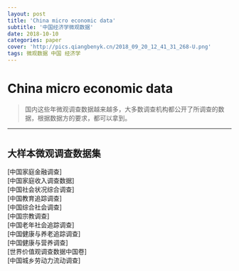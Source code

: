 ```yaml
---
layout: post
title: 'China micro economic data'
subtitle: '中国经济学微观数据'
date: 2018-10-10
categories: paper
cover: 'http://pics.qiangbenyk.cn/2018_09_20_12_41_31_268-U.png'
tags: 微观数据 中国 经济学
---
```


# China micro economic data

> 国内这些年微观调查数据越来越多，大多数调查机构都公开了所调查的数据，根据数据方的要求，都可以拿到。
***
#
## 大样本微观调查数据集
[中国家庭金融调查]  
[中国家庭收入调查数据]  
[中国社会状况综合调查]  
[中国教育追踪调查]  
[中国综合社会调查]  
[中国宗教调查]  
[中国老年社会追踪调查]  
[中国健康与养老追踪调查]  
[中国健康与营养调查]   
[世界价值观调查数据中国卷]  
[中国城乡劳动力流动调查]  

